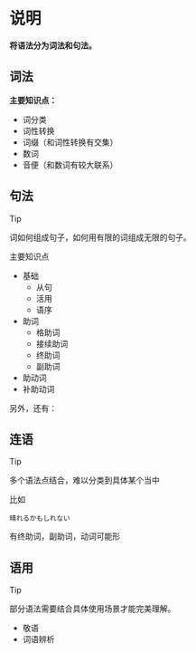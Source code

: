 # 说明

**将语法分为词法和句法。**

## 词法

**主要知识点：**
- 词分类
- 词性转换
- 词缀（和词性转换有交集）
- 数词
- 音便（和数词有较大联系）

## 句法

> [!TIP]
> 词如何组成句子，如何用有限的词组成无限的句子。

主要知识点
- 基础
  - 从句
  - 活用
  - 语序
- 助词
  - 格助词
  - 接续助词
  - 终助词
  - 副助词
- 助动词
- 补助动词


另外，还有：

## 连语

> [!TIP]
> 多个语法点结合，难以分类到具体某个当中

比如
```
晴れるかもしれない
```

有终助词，副助词，动词可能形

## 语用

> [!TIP]
> 部分语法需要结合具体使用场景才能完美理解。

- 敬语
- 词语辨析

